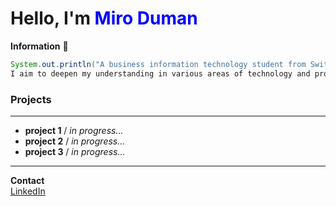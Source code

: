 # Hello, I'm <span style="color:blue">Miro Duman</span>

__Information__ :orange_book:
```java
System.out.println("A business information technology student from Switzerland.   
I aim to deepen my understanding in various areas of technology and product development. ");
```

### Projects
___

- __project 1__ / _in progress..._
- __project 2__ / _in progress..._
- __project 3__ / _in progress..._
___

__Contact__  
<span style="color:blue">[LinkedIn](https://www.linkedin.com/in/miro-duman/)</span>


